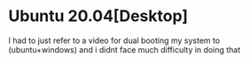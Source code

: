 # Ubuntu 20.04[Desktop]
I had to just refer to a video for dual booting my system to (ubuntu+windows) and i didnt face much difficulty in doing that 
